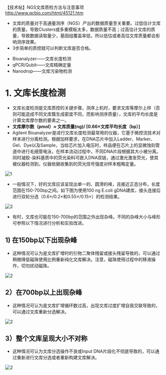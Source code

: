【技术帖】NGS文库质检方法与注意事项
http://www.qcbio.com/html/45121.htm

- 文库的质量对于高通量测序（NGS）产出的数据质量至关重要。过低估计文库的质量，导致Clusters或多重模板太多，数据质量不高；过高估计文库的质量，导致数据读取量少，基因组覆盖率低，所以低估或者高估文库质量都会影响测序效果。
- 3步简单的质控就可以判断文库是否合格。
* Bioanalyzer——文库长度检测
* qPCR/Qubit——文库精确定量
* Nanodrop——文库污染物检测
# 1. 文库长度检测
- 文库长度检测是文库质控的关键步骤。测序上机时，要求文库等摩尔上样（否则可能造成不同文库簇生成密度不同，而影响测序质量），文库的平均长度是计算文库摩尔数的要素之一。
- **文库摩尔数（pmol）≈ 文库质量(ng)/ [0.66×文库平均长度（bp）]**
- Agilent Bioanalyzer是进行文库长度检测最常用的仪器，它基于微控流技术对样本进行分离检测。根据加样要求，在DNA芯片中加入Ladder、Marker、Gel、Dye以及Sample，当给芯片加入电压时，样品便在芯片上的显微蚀刻管道中进行毛细管电泳，在样本流动过程中，不同DNA片段根据其大小被分离。同时凝胶-染料基质中的荧光染料可嵌入DNA双链，通过激光激发荧光，使其被仪器检测到，仪器依据收集到的荧光信号强度对样本粗略定量。

![1](http://www.yeasen.com/userfiles/a(9).png)
- 一般情况下，好的文库应该呈现出单一的、圆滑的峰，且接近正态分布，长度范围在150-700bp之间。如下图为使用100 ng E.coli gDNA建库，接头连接后进行双轮分选（0.6×/0.2×和0.55×/0.15×）的检测结果。

![2](http://www.yeasen.com/userfiles/b(6).png)
- 有时，文库也可能在150-700bp的范围之外出现杂峰。不同的杂峰大小与峰形可参照以下情况进行分析和实验改进。

## 1) 在150bp以下出现杂峰
- 这种情况可认为是文库扩增时的引物二聚体残留或接头残留导致的，可以通过稍微降低磁珠使用比例重新纯化文库解决。注意，磁珠使用过程中的移液操作，切勿扰动磁珠。

![2](http://www.yeasen.com/userfiles/c(5).png)
## 2）在700bp以上出现杂峰
- 这种情况可认为是文库扩增循环数过高，出现文库过度扩增自我交联导致的，可以通过文库重新分选解决。
    
 ![2](http://www.yeasen.com/userfiles/d(5).png)   
 ## 3）整个文库呈现大小不对称
- 这种情况可认为文库分选操作不良或Input DNA片段化不彻底导致的，可以通过重新进行文库分选或者重新构建文库解决。

![2](http://www.yeasen.com/userfiles/e(5).png) 







